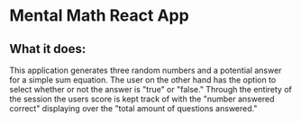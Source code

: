 <h1>Mental Math React App</h1>

<h2>What it does:</h2>

<p>This application generates three random numbers and a potential answer for a simple sum equation. The user on the other hand has the option to select whether or not the answer is "true" or "false." Through the entirety of the session the users score is kept track of with the "number answered correct" displaying over the "total amount of questions answered."</p>
